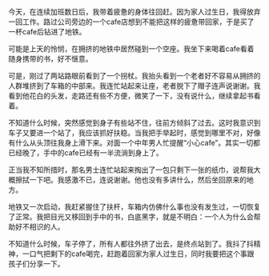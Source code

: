 今天，在连续加班数日后，我带着疲惫的身体往回赶。因为家人过生日，我得放弃一回工作。路过公司旁边的一个cafe店想到不能把这样的疲惫带回家，于是买了一杯cafe后钻进了地铁。

可能是上天的怜悯，在拥挤的地铁中居然碰到一个空座。我坐下来喝着cafe看着随身携带的书，好不惬意。

可是，刚过了两站路眼前看到了一个拐杖。我抬头看到一个老者好不容易从拥挤的人群堆挤到了车箱的中部来。我连忙站起来让座，老者脱下了赗子连声说谢谢。我看到他花白的头发，走路还有些不方便，微笑了一下，没有说什么，继续拿起书看着。

不知道什么时候，突然感觉到身子有些站不住，往前方倾斜了过去。这时我意识到车子又要进一个站了，我应该抓好扶稳。当我把手举起时，感觉到哪里不对，好像有什么从头顶往我身上滑下来。对面一个中年男人忙提醒“小心cafe”。其实一切都已经晚了，手中的cafe已经有一半流淌到身上了。

正当我不知所措时，那名男士连忙站起来掏出了一包只剩下一张的纸巾，说帮我大概擦拭一下吧。我感激不已，连说谢谢。他也没有多讲什么，然后坐回原来的地方。

地铁又一次启动，我赶紧握住了扶杆，车箱内仿佛什么事也没有发生过，一切恢复了正常。我把目光又移回到手中的书，白底黑字，就是不明白：一个人为什么会帮助好不相识的人。

不知道什么时候，车子停了，所有人都往外挤了出去，是终点站到了。我抖了抖精神，一口气把剩下的cafe喝完，赶跑着回家为家人过生日，同时我要把这个事跟孩子们分享一下。
